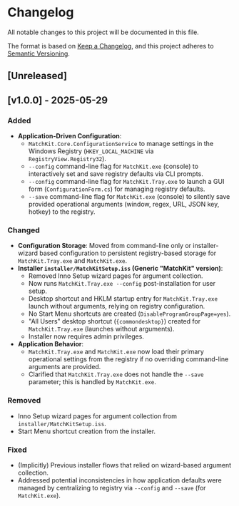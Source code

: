 # Changelog

All notable changes to this project will be documented in this file.

The format is based on [Keep a Changelog](https://keepachangelog.com/en/1.0.0/),
and this project adheres to [Semantic Versioning](https://semver.org/spec/v2.0.0.html).

## [Unreleased]

## [v1.0.0] - 2025-05-29

### Added

- **Application-Driven Configuration**:
  - `MatchKit.Core.ConfigurationService` to manage settings in the Windows Registry (`HKEY_LOCAL_MACHINE` via `RegistryView.Registry32`).
  - `--config` command-line flag for `MatchKit.exe` (console) to interactively set and save registry defaults via CLI prompts.
  - `--config` command-line flag for `MatchKit.Tray.exe` to launch a GUI form (`ConfigurationForm.cs`) for managing registry defaults.
  - `--save` command-line flag for `MatchKit.exe` (console) to silently save provided operational arguments (window, regex, URL, JSON key, hotkey) to the registry.

### Changed

- **Configuration Storage**: Moved from command-line only or installer-wizard based configuration to persistent registry-based storage for `MatchKit.Tray.exe` and `MatchKit.exe`.
- **Installer `installer/MatchKitSetup.iss` (Generic "MatchKit" version)**:
  - Removed Inno Setup wizard pages for argument collection.
  - Now runs `MatchKit.Tray.exe --config` post-installation for user setup.
  - Desktop shortcut and HKLM startup entry for `MatchKit.Tray.exe` launch without arguments, relying on registry configuration.
  - No Start Menu shortcuts are created (`DisableProgramGroupPage=yes`).
  - "All Users" desktop shortcut (`{commondesktop}`) created for `MatchKit.Tray.exe` (launches without arguments).
  - Installer now requires admin privileges.
- **Application Behavior**:
  - `MatchKit.Tray.exe` and `MatchKit.exe` now load their primary operational settings from the registry if no overriding command-line arguments are provided.
  - Clarified that `MatchKit.Tray.exe` does not handle the `--save` parameter; this is handled by `MatchKit.exe`.

### Removed

- Inno Setup wizard pages for argument collection from `installer/MatchKitSetup.iss`.
- Start Menu shortcut creation from the installer.

### Fixed

- (Implicitly) Previous installer flows that relied on wizard-based argument collection.
- Addressed potential inconsistencies in how application defaults were managed by centralizing to registry via `--config` and `--save` (for `MatchKit.exe`).
